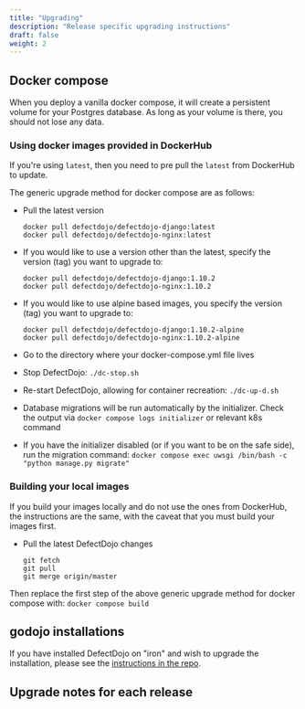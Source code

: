 ```yaml
---
title: "Upgrading"
description: "Release specific upgrading instructions"
draft: false
weight: 2
---
```


## Docker compose

When you deploy a vanilla docker compose, it will create a persistent
volume for your Postgres database. As long as your volume is there, you
should not lose any data.

### Using docker images provided in DockerHub

If you\'re using `latest`, then you need to pre pull the `latest` from
DockerHub to update.

The generic upgrade method for docker compose are as follows:
-   Pull the latest version

    ``` {.sourceCode .bash}
    docker pull defectdojo/defectdojo-django:latest
    docker pull defectdojo/defectdojo-nginx:latest
    ```

-   If you would like to use a version other than the latest, specify the version (tag) you want to upgrade to:

    ``` {.sourceCode .bash}
    docker pull defectdojo/defectdojo-django:1.10.2
    docker pull defectdojo/defectdojo-nginx:1.10.2
    ```

-   If you would like to use alpine based images, you specify the version (tag) you want to upgrade to:

    ``` {.sourceCode .bash}
    docker pull defectdojo/defectdojo-django:1.10.2-alpine
    docker pull defectdojo/defectdojo-nginx:1.10.2-alpine
    ```

-   Go to the directory where your docker-compose.yml file lives
-   Stop DefectDojo: `./dc-stop.sh`
-   Re-start DefectDojo, allowing for container recreation:
    `./dc-up-d.sh`
-   Database migrations will be run automatically by the initializer.
    Check the output via `docker compose logs initializer` or relevant k8s command
-   If you have the initializer disabled (or if you want to be on the
    safe side), run the migration command:
    `docker compose exec uwsgi /bin/bash -c "python manage.py migrate"`

### Building your local images

If you build your images locally and do not use the ones from DockerHub,
the instructions are the same, with the caveat that you must build your images
first.
-   Pull the latest DefectDojo changes

    ``` {.sourceCode .bash}
    git fetch
    git pull
    git merge origin/master
    ```

Then replace the first step of the above generic upgrade method for docker compose with: `docker compose build`

## godojo installations

If you have installed DefectDojo on "iron" and wish to upgrade the installation, please see the [instructions in the repo](https://github.com/DefectDojo/godojo/blob/master/docs-and-scripts/upgrading.md).

## Upgrade notes for each release
